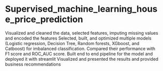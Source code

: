 # Supervised_machine_learning_house_price_prediction

 Visualized and cleaned the data, selected features, imputing missing values and encoded the features
 Selected, built, and optimized multiple models (Logistic regression, Decision Tree, Random forests, XGboost, and Catboost) for imbalanced classification. Compared their performance with F1 score and ROC_AUC score. 
 Built end to end pipeline for the model and deployed it with streamlit
Visualized and presented the results and provided business recommendations
